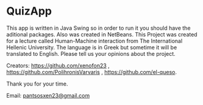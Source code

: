 # QuizApp #

This app is written in Java Swing so in order to run it you should have the aditional packages. Also was created in NetBeans. 
This Project was created for a lecture called Human-Machine interaction from The International Hellenic University.
The language is in Greek but sometime it will be translated to English.
Please tell us your opinions about the project.

Creators: https://github.com/xenofon23 , https://github.com/PolihronisVarvaris , https://github.com/el-queso.
 
 
Thank you for your time. 

Email: pantsosxen23@gmail.com
